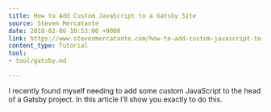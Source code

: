 ```yaml
---
title: How to Add Custom JavaScript to a Gatsby Site
source: Steven Mercatante
date: 2018-02-06 10:53:00 +0000
link: https://www.stevenmercatante.com/how-to-add-custom-javascript-to-a-gatsby-site/
content_type: Tutorial
tool:
- tool/gatsby.md

---
```

I recently found myself needing to add some custom JavaScript to the head of a Gatsby project. In this article I’ll show you exactly to do this.





